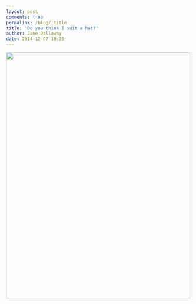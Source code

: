 ```yaml
---
layout: post
comments: true
permalink: /blog/:title
title: 'Do you think I suit a hat?'
author: Jane Dallaway
date: 2014-12-07 10:35
---
```


<div><a href="http://static.skitters.dallaway.com/tp_IMG_20141206_174206.jpg"><img src="http://static.skitters.dallaway.com/tp_thumb_IMG_20141206_174206.jpg" width="500" height="667"/></a></div>


  
      
